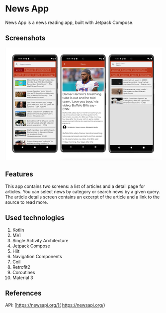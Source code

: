 # News App

News App is a news reading app, built with Jetpack Compose. 

## Screenshots
![Screenshots](https://github.com/gaidaianastasiia/Android_05_News-App/blob/master/screenshots/Screenshots.png)

## Features
This app contains two screens: a list of articles and a detail page for articles. You can select news by category or search news by a given query. The article details screen contains an excerpt of the article and a link to the source to read more.

## Used technologies
1. Kotlin
2. MVI
3. Single Activity Architecture
4. Jetpack Compose
5. Hilt
6. Navigation Components
7. Coil
8. Retrofit2
9. Coroutines
10. Material 3

## References
API: [https://newsapi.org/]( https://newsapi.org/)
